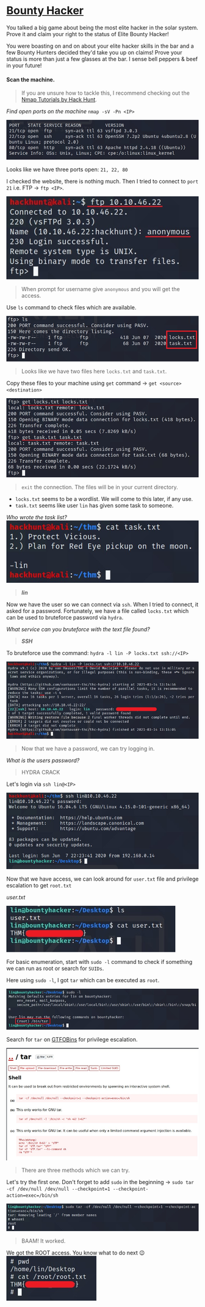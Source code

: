 # [Bounty Hacker][1]
You talked a big game about being the most elite hacker in the solar system. Prove it and claim your right to the status of Elite Bounty Hacker!

You were boasting on and on about your elite hacker skills in the bar and a few Bounty Hunters decided they'd take you up on claims! Prove your status is more than just a few glasses at the bar. I sense bell peppers & beef in your future!

#### Scan the machine.
> If you are unsure how to tackle this, I recommend checking out the [Nmap Tutorials by Hack Hunt][2].

*Find open ports on the machine*
`nmap -sV -Pn <IP>`

![Nmap Scan](images/open_ports.jpg)

Looks like we have three ports open: `21, 22, 80`

I checked the website, there is nothing much. Then I tried to connect to `port 21` i.e. FTP -> `ftp <IP>`.

![FTP Login](images/ftp_login.jpg)
> When prompt for username give `anonymous` and you will get the access.

Use `ls` command to check files which are available.

![FTP LS](images/ftp_ls.jpg)
> Looks like we have two files here `locks.txt` and `task.txt`.

Copy these files to your machine using `get` command -> `get <source> <destination>`

![GET FILES](images/ftp_get.jpg)
> `exit` the connection. The files will be in your current directory.

- `locks.txt` seems to be a wordlist. We will come to this later, if any use.
- `task.txt` seems like user `lin` has given some task to someone.

*Who wrote the task list?*
![USERNAME](images/username.jpg)
> ***lin***

Now we have the user so we can connect via `ssh`. When I tried to connect, it asked for a password. Fortunately, we have a file called `locks.txt` which can be used to bruteforce password via `hydra`.

*What service can you bruteforce with the text file found?*
> ***SSH***

To bruteforce use the command: `hydra -l lin -P locks.txt ssh://<IP>`

![BruteForce](images/hydra_crack.jpg)
> Now that we have a password, we can try logging in.

*What is the users password?*
> HYDRA CRACK

Let's login via `ssh lin@<IP>`

![SSH Login](images/ssh_login.jpg)

Now that we have access, we can look around for `user.txt` file and privilege escalation to get `root.txt`

*user.txt*

![User Flag](images/user_flag.jpg)


For basic enumeration, start with `sudo -l` command to check if something we can run as root or search for `SUIDs`.

Here using `sudo -l`, I got `tar` which can be executed as `root`.

![SUDO L](images/sudo_l.jpg)


Search for `tar` on [GTFOBins][3] for privilege escalation.

![GTFOBins Result](images/tar.jpg)
> There are three methods which we can try.

Let's try the first one. Don't forget to add `sudo` in the beginning -> `sudo tar -cf /dev/null /dev/null --checkpoint=1 --checkpoint-action=exec=/bin/sh`

![ROOT ACCESS](images/root_access.jpg)
> BAAM! It worked.

We got the ROOT access. You know what to do next :wink:
![ROOT FLAG](images/root_flag.jpg)

[1]: https://tryhackme.com/room/cowboyhacker
[2]: https://blog.hackhunt.in/search/label/Nmap
[3]: https://gtfobins.github.io/
